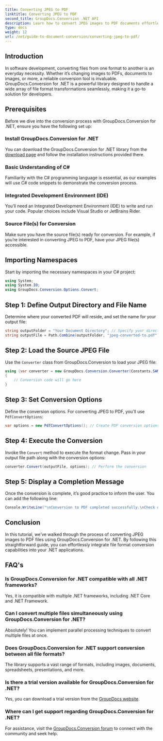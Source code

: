 ```yaml
---
title: Converting JPEG to PDF
linktitle: Converting JPEG to PDF
second_title: GroupDocs.Conversion .NET API
description: Learn how to convert JPEG images to PDF documents effortlessly with GroupDocs.Conversion for .NET. This comprehensive guide walks you through the prerequisites, essential code snippets.
type: docs
weight: 12
url: /net/guide-to-document-conversion/converting-jpeg-to-pdf/
---
```

## Introduction

In software development, converting files from one format to another is an everyday necessity. Whether it’s changing images to PDFs, documents to images, or more, a reliable conversion tool is invaluable. GroupDocs.Conversion for .NET is a powerful library designed to handle a wide array of file format transformations seamlessly, making it a go-to solution for developers.

## Prerequisites
Before we dive into the conversion process with GroupDocs.Conversion for .NET, ensure you have the following set up:

### Install GroupDocs.Conversion for .NET
You can download the GroupDocs.Conversion for .NET library from the [download page](https://releases.groupdocs.com/conversion/net/) and follow the installation instructions provided there.

### Basic Understanding of C#
Familiarity with the C# programming language is essential, as our examples will use C# code snippets to demonstrate the conversion process.

### Integrated Development Environment (IDE)
You’ll need an Integrated Development Environment (IDE) to write and run your code. Popular choices include Visual Studio or JetBrains Rider.

### Source File(s) for Conversion
Make sure you have the source file(s) ready for conversion. For example, if you’re interested in converting JPEG to PDF, have your JPEG file(s) accessible.

## Importing Namespaces
Start by importing the necessary namespaces in your C# project:

```csharp
using System;
using System.IO;
using GroupDocs.Conversion.Options.Convert;
```

## Step 1: Define Output Directory and File Name
Determine where your converted PDF will reside, and set the name for your output file:

```csharp
string outputFolder = "Your Document Directory"; // Specify your directory
string outputFile = Path.Combine(outputFolder, "jpeg-converted-to.pdf"); // Set output file name
```

## Step 2: Load the Source JPEG File
Use the `Converter` class from GroupDocs.Conversion to load your JPEG file:

```csharp
using (var converter = new GroupDocs.Conversion.Converter(Constants.SAMPLE_JPEG))
{
    // Conversion code will go here
}
```

## Step 3: Set Conversion Options
Define the conversion options. For converting JPEG to PDF, you'll use `PdfConvertOptions`:

```csharp
var options = new PdfConvertOptions(); // Create PDF conversion options
```

## Step 4: Execute the Conversion
Invoke the `Convert` method to execute the format change. Pass in your output file path along with the conversion options:

```csharp
converter.Convert(outputFile, options); // Perform the conversion
```

## Step 5: Display a Completion Message
Once the conversion is complete, it’s good practice to inform the user. You can add the following line:

```csharp
Console.WriteLine("\nConversion to PDF completed successfully.\nCheck output in {0}", outputFolder);
```

## Conclusion
In this tutorial, we've walked through the process of converting JPEG images to PDF files using GroupDocs.Conversion for .NET. By following this straightforward guide, you can effortlessly integrate file format conversion capabilities into your .NET applications.

## FAQ's

### Is GroupDocs.Conversion for .NET compatible with all .NET frameworks?
Yes, it is compatible with multiple .NET frameworks, including .NET Core and .NET Framework.

### Can I convert multiple files simultaneously using GroupDocs.Conversion for .NET?
Absolutely! You can implement parallel processing techniques to convert multiple files at once.

### Does GroupDocs.Conversion for .NET support conversion between all file formats?
The library supports a vast range of formats, including images, documents, spreadsheets, presentations, and more.

### Is there a trial version available for GroupDocs.Conversion for .NET?
Yes, you can download a trial version from the [GroupDocs website](https://releases.groupdocs.com/).

### Where can I get support regarding GroupDocs.Conversion for .NET?
For assistance, visit the [GroupDocs.Conversion forum](https://forum.groupdocs.com/c/conversion/11) to connect with the community and seek help.
